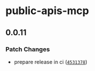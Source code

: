 # public-apis-mcp

## 0.0.11

### Patch Changes

- prepare release in ci ([`4531378`](https://github.com/sitek94/public-apis-mcp/commit/45313783a0882bffd78e11b2479c77db1833b14e))

